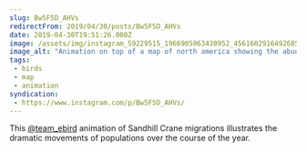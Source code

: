 ```yaml
---
slug: Bw5F5D_AHVs
redirectFrom: 2019/04/30/posts/Bw5F5D_AHVs
date: 2019-04-30T19:51:26.000Z
image: /assets/img/instagram_59229515_1966905063438952_4561602916492685949_n_17958701614269153.mp4
image_alt: "Animation on top of a map of north america showing the abundance of Sandhill Crane over the year. The largest concentration moves from Texas in the winter, northward into Canada, Alaska and great lakes in the summer."
tags:
 - birds
 - map
 - animation
syndication:
 - https://www.instagram.com/p/Bw5F5D_AHVs/
---
```


This [@team_ebird](https://www.instagram.com/team_ebird/) animation of Sandhill Crane migrations illustrates the dramatic movements of populations over the course of the year.
